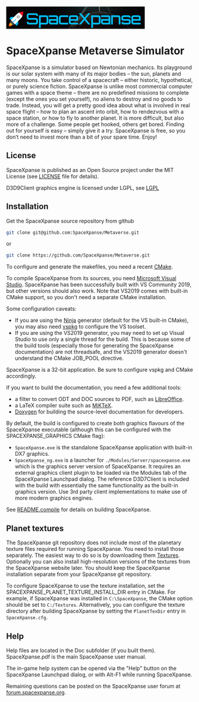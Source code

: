 ![SpaceXpanse logo](./Src/SpaceXpanse/Bitmaps/banner.png)
 
# SpaceXpanse Metaverse Simulator

SpaceXpanse is a simulator based on Newtonian mechanics. Its playground
is our solar system with many of its major bodies – the sun, planets and many moons.
You take control of a spacecraft – either historic, hypothetical, or purely
science fiction. SpaceXpanse is unlike most commercial computer games with a space
theme – there are no predefined missions to complete (except the ones you set
yourself), no aliens to destroy and no goods to trade. Instead, you will get a
pretty good idea about what is involved in real space flight – how to plan an
ascent into orbit, how to rendezvous with a space station, or how to fly to
another planet. It is more difficult, but also more of a challenge. Some people
get hooked, others get bored. Finding out for yourself is easy – simply give it
a try. SpaceXpanse is free, so you don’t need to invest more than a bit of your
spare time. Enjoy!

## License 

SpaceXpanse is published as an Open Source project under the MIT License (see
[LICENSE](./LICENSE) file for details).

D3D9Client graphics engine is licensed under LGPL, see [LGPL](./OVP/D3D9Client/LGPL.txt)

## Installation

Get the SpaceXpanse source repository from github
```bash
git clone git@github.com:SpaceXpanse/Metaverse.git
```
or
```bash
git clone https://github.com/SpaceXpanse/Metaverse.git
```

To configure and generate the makefiles, you need a recent
[CMake](https://cmake.org/download/).

To compile SpaceXpanse from its sources, you need
[Microsoft Visual Studio](https://visualstudio.microsoft.com/downloads/).
SpaceXpanse has been successfully built with VS Community 2019, but other versions should
also work. Note that VS2019 comes with built-in CMake support, so you don't
need a separate CMake installation.

Some configuration caveats:
- If you are using the [Ninja](https://cmake.org/cmake/help/latest/generator/Ninja.html)
generator (default for the VS built-in CMake), you may also need
[vspkg](https://github.com/microsoft/vcpkg) to configure the VS toolset.
- If you are using the VS2019 generator, you may need to set up Visual Studio to use
only a single thread for the build. This is because some of the build tools (especially
those for generating the SpaceXpanse documentation) are not threadsafe, and the VS2019
generator doesn't understand the CMake JOB_POOL directive.

SpaceXpanse is a 32-bit application. Be sure to configure vspkg and CMake accordingly.

If you want to build the documentation, you need a few additional tools:
- a filter to convert ODT and DOC sources to PDF, such as
  [LibreOffice](https://www.libreoffice.org/download/download/).
- a LaTeX compiler suite such as [MiKTeX](https://miktex.org/download).
- [Doxygen](https://www.doxygen.nl/index.html) for building the source-level
  documentation for developers.

By default, the build is configured to create both graphics flavours of the
SpaceXpanse executable (although this can be configured with the SPACEXPANSE_GRAPHICS CMake flag):
- ``SpaceXpanse.exe`` is the standalone SpaceXpanse application with built-in DX7 graphics.
- ``SpaceXpanse_ng.exe`` is a launcher for ``./Modules/Server/spacexpanse.exe`` which is the
graphics server version of SpaceXpanse. It requires an external graphics client
plugin to be loaded via the Modules tab of the SpaceXpanse Launchpad dialog.
The reference D3D7Client is included with the build with essentially the same
functionality as the built-in graphics version. Use 3rd party client
implementations to make use of more modern graphics engines.

See [README.compile](./README.compile) for details on building SpaceXpanse.

## Planet textures

The SpaceXpanse git repository does not include most of the planetary texture files
required for running SpaceXpanse.
You need to install those separately. The easiest way to do so is by downloading them 
[Textures](https://drive.google.com/file/d/1_Cv78D4ZpNGVI9AVtDS7nSDVbHWJ11K7/view?usp=sharing). Optionally you can
also install high-resolution versions of the textures from the SpaceXpanse website later.
You should keep the SpaceXpanse installation separate from your SpaceXpanse git
repository.

To configure SpaceXpanse to use the texture installation, set the
SPACEXPANSE_PLANET_TEXTURE_INSTALL_DIR entry in CMake. For example, if SpaceXpanse 
was installed in `C:\SpaceXpanse`, the CMake option should be set to
`C:/Textures`.
Alternatively, you can configure the texture directory after building SpaceXpanse
by setting the `PlanetTexDir` entry in `SpaceXpanse.cfg`.

## Help

Help files are located in the Doc subfolder (if you built them). SpaceXpanse.pdf is the
main SpaceXpanse user manual.

The in-game help system can be opened via the "Help" button on
the SpaceXpanse Launchpad dialog, or with Alt-F1 while running
SpaceXpanse.

Remaining questions can be posted on the SpaceXpanse user forum at
[forum.spacexpanse.org](https://forum.spacexpanse.org).
